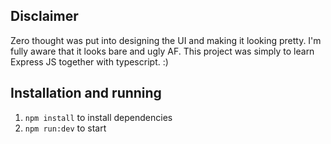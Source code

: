 ## Disclaimer
Zero thought was put into designing the UI and making it looking pretty. I'm fully aware that it looks bare and ugly AF.
This project was simply to learn Express JS together with typescript. :)

## Installation and running

1. ```npm install``` to install dependencies
2. ```npm run:dev``` to start